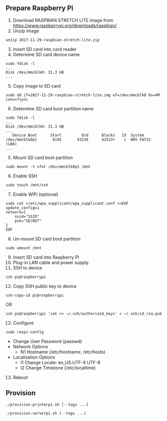 ## Prepare Raspberry Pi

1. Download RASPBIAN STRETCH LITE image from https://www.raspberrypi.org/downloads/raspbian/
2. Unzip image
```
unzip 2017-11-29-raspbian-stretch-lite.zip
```
3. Insert SD card into card reader
4. Determine SD card device name
```
sudo fdisk -l
...
Disk /dev/mmcblk0: 31.3 GB
...
```
5. Copy image to SD card
```
sudo dd if=2017-11-29-raspbian-stretch-lite.img of=/dev/mmcblk0 bs=4M conv=fsync
```
6. Determine SD card boot partition name
```
sudo fdisk -l
...
Disk /dev/mmcblk0: 31.3 GB
...
   Device Boot      Start         End      Blocks   Id  System
/dev/mmcblk0p1       8192       93236      42522+    c  W95 FAT32 (LBA)
...
```
5. Mount SD card boot partition
```
sudo mount -t vfat /dev/mmcblk0p1 /mnt
```
6. Enable SSH
```
sudo touch /mnt/ssh
```
7. Enable WIFI (optional)
```
sudo cat >/etc/wpa_supplicant/wpa_supplicant.conf <<EOF
update_config=1
network={
    ssid="SSID"
    psk="SECRET"
}
EOF
```
8. Un-mount SD card boot partition
```
sudo umount /mnt
```
9. Insert SD card into Raspberry PI
10. Plug-in LAN cable and power supply.
11. SSH to device
```
ssh pi@raspberrypi
```
12. Copy SSH public key to device
```
ssh-copy-id pi@raspberrypi
```
OR
```
ssh pi@raspberrypi 'cat >> ~/.ssh/authorized_keys' < ~/.ssh/id_rsa.pub
```
12. Configure
```
sudo raspi-config
```
* Change User Password (passwd)
* Network Options
  * N1 Hostname (/etc/hostname, /etc/hosts)
* Localisation Options
  * I1 Change Locale: en_US.UTF-8 UTF-8
  * I2 Change Timezone (/etc/localtime)
13. Reboot

## Provision

```
./provision-printerpi.sh [--tags ...]

```
```
./provision-serverpi.sh [--tags ...]
```
